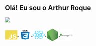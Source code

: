 ## Olá! Eu sou o Arthur Roque

<div align="left">
  <a href="https://github.com/thuroqq">
  <img height="180em" src="https://github-readme-stats.vercel.app/api/top-langs/?username=thuroqq&layout=compact&langs_count=7&theme=dracula"/>
</div>
  
  
 <div style="display: inline_block"><br>
  <img align="center" alt="Arthur-Js" height="30" width="40" src="https://raw.githubusercontent.com/devicons/devicon/master/icons/javascript/javascript-plain.svg">
  <img align="center" alt="Arthur-Ts" height="30" width="40" src="https://raw.githubusercontent.com/github/explore/80688e429a7d4ef2fca1e82350fe8e3517d3494d/topics/css/css.png" >
  <img align="center" alt="Arthur-rc" height="30" width="40" src="https://raw.githubusercontent.com/devicons/devicon/master/icons/react/react-original.svg">
  <img align="center" alt="Arthur-nodejs" height="40" width="40" src="https://raw.githubusercontent.com/github/explore/80688e429a7d4ef2fca1e82350fe8e3517d3494d/topics/nodejs/nodejs.png">
  <img align="center" alt="Arthur-mongodb" height="40" width="40" src="https://raw.githubusercontent.com/github/explore/80688e429a7d4ef2fca1e82350fe8e3517d3494d/topics/mongodb/mongodb.png" > 
  

</div>

